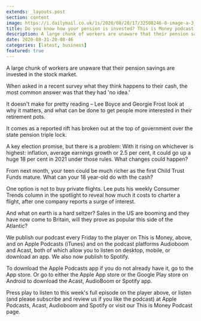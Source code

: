 ```yaml
---
extends: _layouts.post
section: content
image: https://i.dailymail.co.uk/1s/2020/08/28/17/32508246-0-image-a-3_1598630515767.jpg 
title: Do you know how your pension is invested? This is Money podcast 
description: A large chunk of workers are unaware that their pension savings are invested in the stock market. Why does that matter? Lee Boyce and Georgie Frost take a look. 
date: 2020-08-31-20-08-46 
categories: [latest, business] 
featured: true 
--- 
```

A large chunk of workers are unaware that their pension savings are invested in the stock market.

When asked in a recent survey what they think happens to their cash, the most common answer was that they had 'no idea.'

It doesn't make for pretty reading – Lee Boyce and Georgie Frost look at why it matters, and what can be done to get people more interested in their retirement pots.

It comes as a reported rift has broken out at the top of government over the state pension triple lock.

A key election promise, but there is a problem: With it rising on whichever is highest: inflation, average earnings growth or 2.5 per cent, it could go up a huge 18 per cent in 2021 under those rules. What changes could happen?

From next month, your teen could be much richer as the first Child Trust Funds mature. What can your 18 year-old do with the cash?

One option is not to buy private flights. Lee puts his weekly Consumer Trends column in the spotlight to reveal how much it costs to charter a flight, after one company reports a surge of interest.

And what on earth is a hard seltzer? Sales in the US are booming and they have now come to Britain, will they prove as popular this side of the Atlantic?

We publish our podcast every Friday to the player on This is Money, above, and on Apple Podcasts (iTunes) and on the podcast platforms Audioboom and Acast, both of which allow you to listen on desktop, mobile, or download an app. We also now publish to Spotify.

To download the Apple Podcasts app if you do not already have it, go to the App store. Or go to either the Apple App store or the Google Play store on Android to download the Acast, AudioBoom or Spotify app. 

Press play to listen to this week's full episode on the player above, or listen (and please subscribe and review us if you like the podcast) at Apple Podcasts, Acast, Audioboom and Spotify or visit our This is Money Podcast page.   

